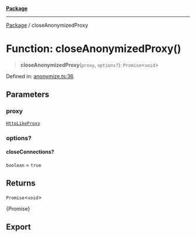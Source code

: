 [**Package**](../README.md)

***

[Package](../globals.md) / closeAnonymizedProxy

# Function: closeAnonymizedProxy()

> **closeAnonymizedProxy**(`proxy`, `options?`): `Promise`\<`void`\>

Defined in: [anonymize.ts:36](https://github.com/AlexXanderGrib/proxy-master/blob/d9889b922817ac03c7a235b832a590a4ef34fb55/src/anonymize.ts#L36)

## Parameters

### proxy

[`HttpLikeProxy`](../type-aliases/HttpLikeProxy.md)

### options?

#### closeConnections?

`boolean` = `true`

## Returns

`Promise`\<`void`\>

{Promise<void>}

## Export
